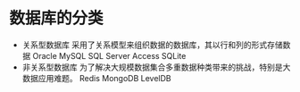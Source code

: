 # 数据库的分类
* 关系型数据库
采用了关系模型来组织数据的数据库，其以行和列的形式存储数据
Oracle MySQL SQL Server Access SQLite
* 非关系型数据库
为了解决大规模数据集合多重数据种类带来的挑战，特别是大数据应用难题。
Redis MongoDB LevelDB

